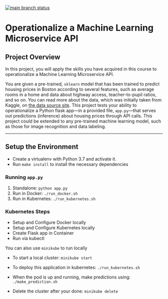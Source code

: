 [![main branch status](https://dl.circleci.com/status-badge/img/gh/huynhphamduytruong/udacity-aws-cdo-prj4/tree/main.svg?style=svg)](https://dl.circleci.com/status-badge/redirect/gh/huynhphamduytruong/udacity-aws-cdo-prj4/tree/main)

# Operationalize a Machine Learning Microservice API

## Project Overview

In this project, you will apply the skills you have acquired in this course to operationalize a Machine Learning Microservice API. 

You are given a pre-trained, `sklearn` model that has been trained to predict housing prices in Boston according to several features, such as average rooms in a home and data about highway access, teacher-to-pupil ratios, and so on. You can read more about the data, which was initially taken from Kaggle, on [the data source site](https://www.kaggle.com/c/boston-housing). This project tests your ability to operationalize a Python flask app—in a provided file, `app.py`—that serves out predictions (inference) about housing prices through API calls. This project could be extended to any pre-trained machine learning model, such as those for image recognition and data labeling.

---

## Setup the Environment

* Create a virtualenv with Python 3.7 and activate it.
* Run `make install` to install the necessary dependencies

### Running `app.py`

1. Standalone:  `python app.py`
2. Run in Docker:  `./run_docker.sh`
3. Run in Kubernetes:  `./run_kubernetes.sh`

### Kubernetes Steps

* Setup and Configure Docker locally
* Setup and Configure Kubernetes locally
* Create Flask app in Container
* Run via kubectl

You can also use `minikube` to run locally
* To start a local cluster: `minikube start`

* To deploy this application in kubernetes: `./run_kubernetes.sh`

* When the pod is up and running, make predictions using: `./make_prediction.sh`

* Delete the cluster after your done: `minikube delete`